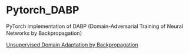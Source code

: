 # Pytorch_DABP

PyTorch implementation of DABP (Domain-Adversarial Training of Neural Networks by Backpropagation）

[Unsupervised Domain Adaptation by Backpropagation](http://sites.skoltech.ru/compvision/projects/grl/files/paper.pdf)
